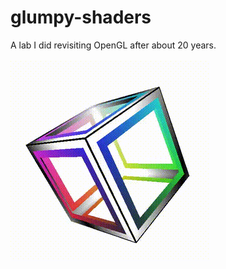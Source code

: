 # glumpy-shaders
A lab I did revisiting OpenGL after about 20 years.<br><br>
<img src="glumpy.gif">

